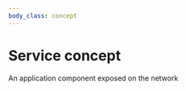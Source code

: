 ```yaml
---
body_class: concept
---
```


# Service concept

<section>

An application component exposed on the network

</section>
